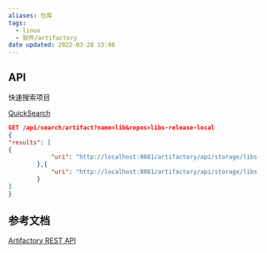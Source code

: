 ```yaml
---
aliases: 仓库
tags:
  - linux
  - 软件/artifactory
date updated: 2022-03-28 15:08
---
```



## API


快速搜索项目

[QuickSearch](https://www.jfrog.com/confluence/display/JFROG/Artifactory+REST+API#ArtifactoryRESTAPI-ArtifactSearch(QuickSearch))

```json
GET /api/search/artifact?name=lib&repos=libs-release-local
{
"results": [
{
            "uri": "http://localhost:8081/artifactory/api/storage/libs-release-local/org/acme/lib/ver/lib-ver.pom"
        },{
            "uri": "http://localhost:8081/artifactory/api/storage/libs-release-local/org/acme/lib/ver2/lib-ver2.pom"
        }
]
}
```

## 参考文档

[Artifactory REST API](https://www.jfrog.com/confluence/display/JFROG/Artifactory+REST+API)